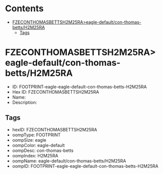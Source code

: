 



Contents
========

* [FZECONTHOMASBETTSH2M25RA>eagle-default/con-thomas-betts/H2M25RA](#fzeconthomasbettsh2m25raeagle-defaultcon-thomas-bettsh2m25ra)
	* [Tags](#tags)

# FZECONTHOMASBETTSH2M25RA>eagle-default/con-thomas-betts/H2M25RA

- ID: FOOTPRINT-eagle-eagle-default-con-thomas-betts-H2M25RA
- Hex ID: FZECONTHOMASBETTSH2M25RA
- Name: 
- Description: 

## Tags

- hexID: FZECONTHOMASBETTSH2M25RA
- oompType: FOOTPRINT
- oompSize: eagle
- oompColor: eagle-default
- oompDesc: con-thomas-betts
- oompIndex: H2M25RA
- oompName: eagle-default/con-thomas-betts/H2M25RA
- oompID: FOOTPRINT-eagle-eagle-default-con-thomas-betts-H2M25RA
